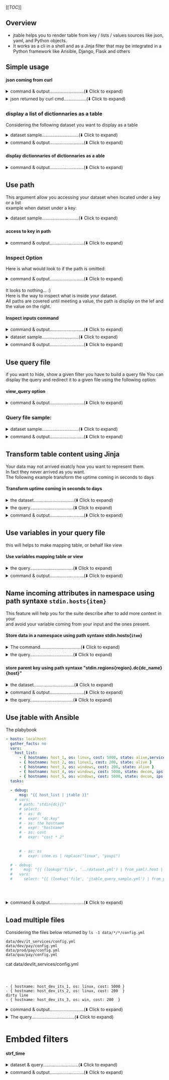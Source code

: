 [[_TOC_]]
## Overview  
- jtable helps you to render table from key / lists / values sources like json, yaml, and Python objects.  
- It works as a cli in a shell and as a Jinja filter that may be integrated in a Python framework like Ansible, Django, Flask and others  
## Simple usage

  
#### json coming from curl
<details>

<summary>command & output...........................(⬇️ Click to expand)</summary>  


command: 
```bash
curl -s https://samples-files.com/samples/Code/json/sample3.json | jtable -p books
```
output:

```text
title                                  author               genre
-------------------------------------  -------------------  -----------
The Catcher in the Rye                 J.D. Salinger        Fiction
To Kill a Mockingbird                  Harper Lee           Classics
The Great Gatsby                       F. Scott Fitzgerald  Classics
Sapiens: A Brief History of Humankind  Yuval Noah Harari    Non-Fiction

```
</details>

<details>

<summary>json returned by curl cmd..................(⬇️ Click to expand)</summary>  


```json
{
    "books": [
      {
        "title": "The Catcher in the Rye",
        "author": "J.D. Salinger",
        "genre": "Fiction"
      },
      {
        "title": "To Kill a Mockingbird",
        "author": "Harper Lee",
        "genre": "Classics"
      },
      {
        "title": "The Great Gatsby",
        "author": "F. Scott Fitzgerald",
        "genre": "Classics"
      },
      {
        "title": "Sapiens: A Brief History of Humankind",
        "author": "Yuval Noah Harari",
        "genre": "Non-Fiction"
      }
    ]
  }
  
```
</details>

### display a list of dictionnaries as a table
Considering the following dataset you want to display as a table  

<details>

<summary>dataset sample.............................(⬇️ Click to expand)</summary>  

```file: host_list_of_dict.yml```

```yaml
- hostname: host_1
  os: linux
  cost: 5000
  state: alive
  env: qua
- hostname: host_2
  os: linux
  cost: 5000
  state: alive
  env: qua
- hostname: host_3
  os: linux
  state: unreachable
  env: qua


```
</details>

<details>

<summary>command & output...........................(⬇️ Click to expand)</summary>  


command: 
```bash
cat host_list_of_dict.yml  | jtable
```
output:

```text
hostname    os       cost  state        env
----------  -----  ------  -----------  -----
host_1      linux    5000  alive        qua
host_2      linux    5000  alive        qua
host_3      linux          unreachable  qua

```
</details>

  
#### display dictionnaries of dictionnaries as a able
<details>

<summary>command & output...........................(⬇️ Click to expand)</summary>  


command: 
```bash
cat host_dict_of_dict.yml  | jtable
```
output:

```text
key     value.os      value.cost  value.state
------  ----------  ------------  -------------
host_1  linux               5000  alive
host_2  linux                200  alive
host_3  linux                     unreachable

```
</details>

## Use path  
This argument allow you accessing  your dataset when located under a key or a list  
example when datset under a key:  

<details>

<summary>dataset sample.............................(⬇️ Click to expand)</summary>  

```host_list_of_dict_in_key.yml```

```yaml
hosts:
  - hostname: host_1
    os: linux
    cost: 5000
    state: alive
    env: qua
  - hostname: host_2
    os: windows
    cost: 5000
    state: alive
    env: qua
  - hostname: host_3
    os: linux
    state: unreachable
    env: qua


```
</details>

  
#### access to key in path
<details>

<summary>command & output...........................(⬇️ Click to expand)</summary>  


command: 
```bash
cat host_list_of_dict_in_key.yml  | jtable -p hosts
```
output:

```text
hostname    os         cost  state        env
----------  -------  ------  -----------  -----
host_1      linux      5000  alive        qua
host_2      windows    5000  alive        qua
host_3      linux            unreachable  qua

```
</details>

### Inspect Option
Here is what would look to if the path is omitted:  

<details>

<summary>command & output...........................(⬇️ Click to expand)</summary>  


command: 
```bash
cat host_list_of_dict_in_key.yml | jtable
```
output:

```text
key    value.hostname    value.os    value.cost    value.state    value.env
-----  ----------------  ----------  ------------  -------------  -----------
hosts

```
</details>

It looks to nothing... :)  
Here is the way to inspect what is inside your dataset.  
All paths are covered until meeting a value, the path is display on the lef and the value on the right.

  
#### Inspect inputs command
<details>

<summary>command & output...........................(⬇️ Click to expand)</summary>  


command: 
```bash
cat host_list_of_dict_in_key.yml  | jtable --inspect
```
output:

```text
path                     value
-----------------------  -----------
stdin.hosts[0].hostname  host_1
stdin.hosts[0].os        linux
stdin.hosts[0].cost      5000
stdin.hosts[0].state     alive
stdin.hosts[0].env       qua
stdin.hosts[1].hostname  host_2
stdin.hosts[1].os        windows
stdin.hosts[1].cost      5000
stdin.hosts[1].state     alive
stdin.hosts[1].env       qua
stdin.hosts[2].hostname  host_3
stdin.hosts[2].os        linux
stdin.hosts[2].state     unreachable
stdin.hosts[2].env       qua

```
</details>

<details>

<summary>dataset sample.............................(⬇️ Click to expand)</summary>  


```yaml
region:
  East:
    "Data Center":
      dc_1:
        hosts:
          - hostname: host_1
            os: linux
            cost: 5000
            state: alive
            env: qua
          - hostname: host_2
            os: linux
            cost: 5000
            state: alive
            env: qua
          - hostname: host_3
            os: linux
            state: unreachable
            env: qua


```
</details>

<details>

<summary>command & output...........................(⬇️ Click to expand)</summary>  


command: 
```bash
cat key_containing_space.yml | jtable -p "region.East['Data Center'].dc_1.hosts"
```
output:

```
hostname    os       cost  state        env
----------  -----  ------  -----------  -----
host_1      linux    5000  alive        qua
host_2      linux    5000  alive        qua
host_3      linux          unreachable  qua

```
</details>

## Use query file
if you want to hide, show a given filter you have to build a query file
You can display the query and redirect it to a given file using the following option:
  
#### view_query option
<details>

<summary>command & output...........................(⬇️ Click to expand)</summary>  


command: 
```bash
cat key_containing_space.yml | jtable -p "region.East['Data Center'].dc_1.hosts" --view_query
```
output:

```yaml
out: '{{ stdin | jtable(select=select,path="region.East[''Data Center''].dc_1.hosts{}",
  format=''text'' ) }}'
queryset:
  path: region.East['Data Center'].dc_1.hosts{}
  select:
  - as: hostname
    expr: hostname
  - as: os
    expr: os
  - as: cost
    expr: cost
  - as: state
    expr: state
  - as: env
    expr: env


```
</details>

### Query file sample:
<details>

<summary>dataset sample.............................(⬇️ Click to expand)</summary>  


```yaml
hosts:
  - hostname: host_1
    os: linux
    cost: 5000
    state: alive
    env: qua
  - hostname: host_2
    os: windows
    cost: 5000
    state: alive
    env: qua
  - hostname: host_3
    os: linux
    state: unreachable
    env: qua


```
</details>

<details>

<summary>command & output...........................(⬇️ Click to expand)</summary>  


command: 
```bash
cat host_list_of_dict_in_key.yml | jtable -p hosts -q select_host_basic.yml
```
output:

```
host    os type
------  ---------
host_1  linux
host_2  windows
host_3  linux

```
</details>

## Transform table content using Jinja  
Your data may not arrived exatcly how you want to represent them.  
In fact they never arrived as you want.  
The following example transform the uptime coming in seconds to days

  
#### Transform uptime coming in seconds to days
<details>

<summary>the dataset................................(⬇️ Click to expand)</summary>  


```yaml
hosts:
  - hostname: host_1
    os: linux
    uptime: 1879723
    state: alive
    env: qua
    dc: dc_1
  - hostname: host_2
    uptime: 6879723
    state: alive
    env: qua
    dc: dc_2
  - hostname: host_3
    uptime: 23455
    os: linux
    state: unreachable
    env: qua
    dc: dc_3


```
</details>

<details>

<summary>the query..................................(⬇️ Click to expand)</summary>  


```yaml
select:
  - as: host
    expr: hostname
  - as: os type
    expr: os
  - as: uptime in days
    expr: "(((uptime | int ) / (60 * 60 * 24)) | string).split('.')[0] | string + ' days'"
```
</details>

<details>

<summary>command & output...........................(⬇️ Click to expand)</summary>  


command: 
```bash
cat uptime_dataset.yml | jtable -p hosts -q uptime_view.yml
```
output:

```
hostname    os       uptime  state        env    dc
----------  -----  --------  -----------  -----  ----
host_1      linux   1879723  alive        qua    dc_1
host_2              6879723  alive        qua    dc_2
host_3      linux     23455  unreachable  qua    dc_3

```
</details>

## Use variables in your query file
this will helps to make mapping table, or behalf like view

  
#### Use variables mapping table or view
<details>

<summary>the query..................................(⬇️ Click to expand)</summary>  


```yaml

queryset:
  path: hosts{host}
  select:
    - as: region
      expr: dc_location[host.dc]
    - as: dc name
      expr: host.dc
    - as: hostname
      expr: host.hostname
    - as: os type
      expr: host.os
    - as: uptime in days
      expr: "(uptime_in_day | string ) + ' days' if uptime_in_day | int > 1 
        else (uptime_in_day | string ) +  ' day'"
    - as: sanity status
      expr: "'🔥 host.uptime exceed' if  uptime_in_day | int > 31 else '✅'"
  views:
    dc_location:
      dc_1: East
      dc_2: North
    uptime_in_day: "{{ ((( host.uptime | int ) / (60 * 60 * 24)) | string).split('.')[0] }}"


out: "{{ stdin | jtable(select=select,vars=views,path=path)}}"
```
</details>

<details>

<summary>command & output...........................(⬇️ Click to expand)</summary>  


command: 
```bash
cat uptime_dataset.yml | jtable -q uptime_view_with_vars.yml
```
output:

```
region    dc name    hostname    os type    uptime in days    sanity status
--------  ---------  ----------  ---------  ----------------  --------------------
East      dc_1       host_1      linux      21 days           ✅
North     dc_2       host_2                 79 days           🔥 host.uptime exceed
          dc_3       host_3      linux      0 day             ✅

```
</details>

## Name incoming attributes in namespace using **path** syntaxe ```stdin.hosts{item}```
This feature will help you for the suite describe after to add more context in your  
and avoid your variable coming from your input and the ones present.

  
#### Store data in a namespace using path syntaxe stdin.hosts{```item```}
<details>

<summary>The command................................(⬇️ Click to expand)</summary>  

```
cat uptime_dataset.yml | jtable -p "hosts{host}" -q name_incoming_attribute.yml
```

</details>

<details>

<summary>the query..................................(⬇️ Click to expand)</summary>  


```yaml

queryset:
  select:
    - as: hostname
      expr: host.hostname
    - as: os
      expr: host.os
```
</details>

  
#### store parent key using path syntaxe "stdin.regions{region}.dc{dc_name}{host}"
<details>

<summary>the dataset................................(⬇️ Click to expand)</summary>  


```yaml
regions:
  west coast:
    dc:
      dc_a: 
        - { hostname: host_a_1, os: linux, state: alive }
        - { hostname: host_a_2, os: linux, state: "unreachable" }
        - { hostname: host_a_3, os: linux, state: alive }
      dc_b: 
        - { hostname: host_b_1, os: linux, state: alive }
        - { hostname: host_b_2, os: linux, state: alive }
        - { hostname: host_b_3, os: linux, state: alive }
  east:
    dc:
      dc_c:
        - { hostname: host_c_1, os: linux, state: alive }
        - { hostname: host_c_2, os: linux, state: alive }
        - { hostname: host_c_3, os: linux, state: alive }


```
</details>

<details>

<summary>command & output...........................(⬇️ Click to expand)</summary>  


command: 
```bash
cat region_dataset.yml | jtable -p "regions{region}.dc{dc}{host}" -q region_view.yml
```
output:

```
dc name    region      hostname    os     state
---------  ----------  ----------  -----  -----------
dc_a       west coast  host_a_1    linux  alive
dc_a       west coast  host_a_2    linux  unreachable
dc_a       west coast  host_a_3    linux  alive
dc_b       west coast  host_b_1    linux  alive
dc_b       west coast  host_b_2    linux  alive
dc_b       west coast  host_b_3    linux  alive
dc_c       east        host_c_1    linux  alive
dc_c       east        host_c_2    linux  alive
dc_c       east        host_c_3    linux  alive

```
</details>

<details>

<summary>the query..................................(⬇️ Click to expand)</summary>  


```yaml
queryset:
  select:
  - as: dc name
    expr: dc.key
  - as: region
    expr: region.key
  - as: hostname
    expr: host.hostname
  - as: os
    expr: host.os
  - as: state
    expr: host.state
```
</details>

## Use jtable with Ansible
The plabybook

```yaml
- hosts: localhost
  gather_facts: no
  vars:
    host_list:
      - { hostname: host_1, os: linux, cost: 5000, state: alive,service: {name: "service1\nservice_3"}  }
      - { hostname: host_2, os: linux1, cost: 200, state: alive }
      - { hostname: host_3, os: windows, cost: 200, state: alive }
      - { hostname: host_4, os: windows, cost: 5000, state: decom, ips: ['192.168.1.1','192.168.1.2'] }
      - { hostname: host_5, os: windows, cost: 5000, state: decom, ips: [] }
  tasks:
      
  - debug:
      msg: "{{ host_list | jtable }}"
    # vars:
      # path: "stdin{dc}{}"
      # select:
      # - as: dc
      #   expr: "dc.key"
      # - as: the hostname
      #   expr: "hostname"
      # - as: cost
      #   expr: "cost * 2"
      
        
      # - as: os
      #   expr: item.os | replace("linux", "youpi")

  # - debug:
  #     msg: "{{ (lookup('file', '../dataset.yml') | from_yaml).host | jtable(select) }}"
  #   vars:
  #     select: "{{ (lookup('file', 'jtable_query_sample.yml') | from_yaml).select }}"

        



```
<details>

<summary>command & output...........................(⬇️ Click to expand)</summary>  


command: 
```bash
ansible-playbook ansible_playbook_example.yml
```
output:

```bash

PLAY [localhost] ***************************************************************

TASK [debug] *******************************************************************
ok: [localhost] => 
  msg: |-
    hostname    os         cost  state    service.name    ips
    ----------  -------  ------  -------  --------------  ------------------------------
    host_1      linux      5000  alive    service1
                                          service_3
    host_2      linux1      200  alive
    host_3      windows     200  alive
    host_4      windows    5000  decom                    ['192.168.1.1', '192.168.1.2']
    host_5      windows    5000  decom                    []

PLAY RECAP *********************************************************************
localhost                  : ok=1    changed=0    unreachable=0    failed=0    skipped=0    rescued=0    ignored=0   


```
</details>

## Load multiple files
Considering the files below returned by ```ls -1 data/*/*/config.yml```

```
data/dev/it_services/config.yml
data/dev/pay/config.yml
data/prod/pay/config.yml
data/qua/pay/config.yml

```
cat data/dev/it_services/config.yml

```



- { hostname: host_dev_its_1, os: linux, cost: 5000 }
- { hostname: host_dev_its_2, os: linux, cost: 200  }
dirty line
- { hostname: host_dev_its_3, os: win, cost: 200  }

```
<details>

<summary>command & output...........................(⬇️ Click to expand)</summary>  


command: 
```bash
jtable -jfs "{input}:data/*/*/config.yml" -p {file}.content -q load_multi_json_queryset.yml
```
output:

```bash
16:13:37 (line 216) | ERROR fail loading file data/dev/it_services/config.yml, skipping
env    dept    hostname          os       cost
-----  ------  ----------------  -----  ------
dev    pay     host_dev_pay_1    linux    5000
dev    pay     host_dev_pay_2    linux     200
dev    pay     host_dev_pay_3    win       200
prod   pay     host_prd_pay_22   linux    5000
prod   pay     host_prd_pay_44   linux     200
prod   pay     host_prd_pay_33   win       200
qua    pay     host_qua_pay_22   linux    5000
qua    pay     host_qua_pay_444  linux     200
qua    pay     host_qua_pay_3R3  win       200

```
</details>

<details>

<summary>The query..................................(⬇️ Click to expand)</summary>  


```yaml

queryset:
  select:
    - as: env
      expr: file.path.split('/')[1]
    - as: dept
      expr: file.path.split('/')[2]
    - as: hostname
      expr: hostname
    - as: os
      expr: os
    - as: cost
      expr: cost
```
</details>

# Embded filters
  
#### strf_time
<details>

<summary>dataset & query............................(⬇️ Click to expand)</summary>  


```yaml
context:
  host_list:
    - { hostname: host_1, os: linux, cost: 5000, state: alive, env: '{ "env": "qua" }', order_date: "2016-08-14 20:00:12"  }
    - { hostname: host_2, os: linux, cost: 200, env: '{ "env": "test" }', order_date: "2016-08-14 20:00:12"}
    - { hostname: host_3, os: linux, cost: 200, state: alive, env: '{ "env": "dev" }'  , order_date: "2017-02-13 20:00:12"}
    - { hostname: host_3, os: linux, cost: 200, state: alive, env: '{ "env": "qua" }'  , order_date: "2018-09-14 14:00:12"}


queryset:
  path: "{}"
  select:
    - as: hostname
      expr: hostname
    - as: os
      expr: os
    - as: cost
      expr: cost 
    - as: state
      expr: state
    - as: order_date
      expr: '(("2016-08-14 20:00:12" | to_datetime) - ("2015-12-25" | to_datetime("%Y-%m-%d"))).total_seconds()'
    - as: strftime 
      expr: "  (order_date|to_datetime).strftime('%S') "

out: "{{ host_list | jtable(select=select) }}"
```
</details>

<details>

<summary>command & output...........................(⬇️ Click to expand)</summary>  


command: 
```bash
jtable -q strf_time_example.yml
```
output:

```
hostname    os       cost  state      order_date    strftime
----------  -----  ------  -------  ------------  ----------
host_1      linux    5000  alive     2.02032e+07          12
host_2      linux     200  alive     2.02032e+07          12
host_3      linux     200  alive     2.02032e+07          12
host_3      linux     200  alive     2.02032e+07          12

```
</details>

